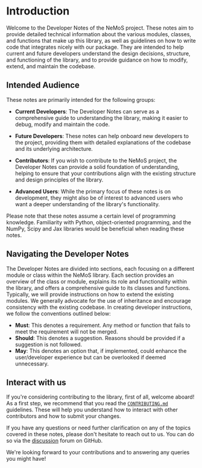 # Introduction


Welcome to the Developer Notes of the NeMoS project. These notes aim to provide detailed technical information about the various modules, classes, and functions that make up this library, as well as guidelines on how to write code that integrates nicely with our package. They are intended to help current and future developers understand the design decisions, structure, and functioning of the library, and to provide guidance on how to modify, extend, and maintain the codebase.


## Intended Audience

These notes are primarily intended for the following groups:

- **Current Developers**: The Developer Notes can serve as a comprehensive guide to understanding the library, making it easier to debug, modify and maintain the code.

- **Future Developers**: These notes can help onboard new developers to the project, providing them with detailed explanations of the codebase and its underlying architecture.

- **Contributors**: If you wish to contribute to the NeMoS project, the Developer Notes can provide a solid foundation of understanding, helping to ensure that your contributions align with the existing structure and design principles of the library.

- **Advanced Users**: While the primary focus of these notes is on development, they might also be of interest to advanced users who want a deeper understanding of the library's functionality. 

Please note that these notes assume a certain level of programming knowledge. Familiarity with Python, object-oriented programming, and the NumPy, Scipy and Jax libraries would be beneficial when reading these notes.

## Navigating the Developer Notes

The Developer Notes are divided into sections, each focusing on a different module or class within the NeMoS library. Each section provides an overview of the class or module, explains its role and functionality within the library, and offers a comprehensive guide to its classes and functions. Typically, we will provide instructions on how to extend the existing modules. We generally advocate for the use of inheritance and encourage consistency with the existing codebase. In creating developer instructions, we follow the conventions outlined below:

- **Must**: This denotes a requirement. Any method or function that fails to meet the requirement will not be merged.
- **Should**: This denotes a suggestion. Reasons should be provided if a suggestion is not followed.
- **May**: This denotes an option that, if implemented, could enhance the user/developer experience but can be overlooked if deemed unnecessary. 

## Interact with us

If you're considering contributing to the library, first of all, welcome aboard! As a first step, we recommend that you read the [`CONTRIBUTING.md`](https://github.com/flatironinstitute/nemos/blob/main/CONTRIBUTING.md) guidelines. These will help you understand how to interact with other contributors and how to submit your changes.

If you have any questions or need further clarification on any of the topics covered in these notes, please don't hesitate to reach out to us. You can do so via the [discussion](https://github.com/flatironinstitute/nemos/discussions/landing) forum on GitHub.

We're looking forward to your contributions and to answering any queries you might have!




